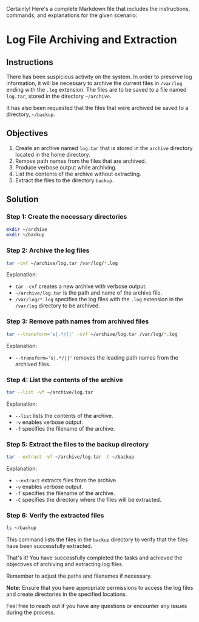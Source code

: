 Certainly! Here's a complete Markdown file that includes the instructions, commands, and explanations for the given scenario:

# Log File Archiving and Extraction

## Instructions

There has been suspicious activity on the system. In order to preserve log information, it will be necessary to archive the current files in `/var/log` ending with the `.log` extension. The files are to be saved to a file named `log.tar`, stored in the directory `~/archive`.

It has also been requested that the files that were archived be saved to a directory, `~/backup`.

## Objectives

1. Create an archive named `log.tar` that is stored in the `archive` directory located in the home directory.
2. Remove path names from the files that are archived.
3. Produce verbose output while archiving.
4. List the contents of the archive without extracting.
5. Extract the files to the directory `backup`.

## Solution

### Step 1: Create the necessary directories

```bash
mkdir ~/archive
mkdir ~/backup
```

### Step 2: Archive the log files

```bash
tar -cvf ~/archive/log.tar /var/log/*.log
```

Explanation:
- `tar -cvf` creates a new archive with verbose output.
- `~/archive/log.tar` is the path and name of the archive file.
- `/var/log/*.log` specifies the log files with the `.log` extension in the `/var/log` directory to be archived.

### Step 3: Remove path names from archived files

```bash
tar --transform='s|.*/||' -cvf ~/archive/log.tar /var/log/*.log
```

Explanation:
- `--transform='s|.*/||'` removes the leading path names from the archived files.

### Step 4: List the contents of the archive

```bash
tar --list -vf ~/archive/log.tar
```

Explanation:
- `--list` lists the contents of the archive.
- `-v` enables verbose output.
- `-f` specifies the filename of the archive.

### Step 5: Extract the files to the backup directory

```bash
tar --extract -vf ~/archive/log.tar -C ~/backup
```

Explanation:
- `--extract` extracts files from the archive.
- `-v` enables verbose output.
- `-f` specifies the filename of the archive.
- `-C` specifies the directory where the files will be extracted.

### Step 6: Verify the extracted files

```bash
ls ~/backup
```

This command lists the files in the `backup` directory to verify that the files have been successfully extracted.

That's it! You have successfully completed the tasks and achieved the objectives of archiving and extracting log files.

Remember to adjust the paths and filenames if necessary.

**Note:** Ensure that you have appropriate permissions to access the log files and create directories in the specified locations.

Feel free to reach out if you have any questions or encounter any issues during the process.